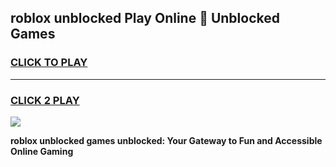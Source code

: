 
## roblox unblocked Play Online 👋 Unblocked Games
<h3>
<a href="https://premium.freeplayer.one?title=roblox_unblocked&ref=19F">CLICK TO PLAY</a></h3>
<hr>

<h3>
<a href="https://premium.freeplayer.one?title=roblox_unblocked&ref=19F">CLICK 2 PLAY</a>
  
</h3>

<a href="https://premium.freeplayer.one?title=roblox_unblocked&ref=19F"><img src="https://clearcache.store/games.png"></a>


**roblox unblocked games unblocked: Your Gateway to Fun and Accessible Online Gaming**
